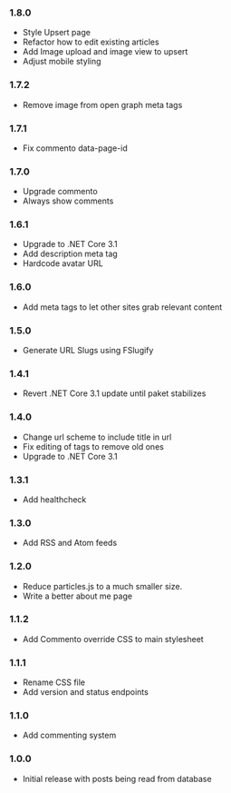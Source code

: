 ### 1.8.0
* Style Upsert page
* Refactor how to edit existing articles
* Add Image upload and image view to upsert
* Adjust mobile styling

### 1.7.2
* Remove image from open graph meta tags

### 1.7.1
* Fix commento data-page-id

### 1.7.0
* Upgrade commento
* Always show comments

### 1.6.1
* Upgrade to .NET Core 3.1
* Add description meta tag
* Hardcode avatar URL

### 1.6.0
* Add meta tags to let other sites grab relevant content

### 1.5.0
* Generate URL Slugs using FSlugify

### 1.4.1
* Revert .NET Core 3.1 update until paket stabilizes

### 1.4.0
* Change url scheme to include title in url
* Fix editing of tags to remove old ones
* Upgrade to .NET Core 3.1

### 1.3.1
* Add healthcheck

### 1.3.0
* Add RSS and Atom feeds

### 1.2.0
* Reduce particles.js to a much smaller size.
* Write a better about me page

### 1.1.2
* Add Commento override CSS to main stylesheet

### 1.1.1
* Rename CSS file
* Add version and status endpoints

### 1.1.0
* Add commenting system

### 1.0.0
* Initial release with posts being read from database

